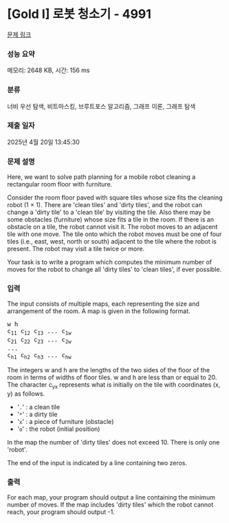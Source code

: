 # [Gold I] 로봇 청소기 - 4991 

[문제 링크](https://www.acmicpc.net/problem/4991) 

### 성능 요약

메모리: 2648 KB, 시간: 156 ms

### 분류

너비 우선 탐색, 비트마스킹, 브루트포스 알고리즘, 그래프 이론, 그래프 탐색

### 제출 일자

2025년 4월 20일 13:45:30

### 문제 설명

<p>Here, we want to solve path planning for a mobile robot cleaning a rectangular room floor with furniture.</p>

<p>Consider the room floor paved with square tiles whose size fits the cleaning robot (1 × 1). There are 'clean tiles' and 'dirty tiles', and the robot can change a 'dirty tile' to a 'clean tile' by visiting the tile. Also there may be some obstacles (furniture) whose size fits a tile in the room. If there is an obstacle on a tile, the robot cannot visit it. The robot moves to an adjacent tile with one move. The tile onto which the robot moves must be one of four tiles (i.e., east, west, north or south) adjacent to the tile where the robot is present. The robot may visit a tile twice or more.</p>

<p>Your task is to write a program which computes the minimum number of moves for the robot to change all 'dirty tiles' to 'clean tiles', if ever possible.</p>

### 입력 

 <p>The input consists of multiple maps, each representing the size and arrangement of the room. A map is given in the following format.</p>

<pre>w h
c<sub>11</sub> c<sub>12</sub> c<sub>13</sub> ... c<sub>1w</sub>
c<sub>21</sub> c<sub>22</sub> c<sub>23</sub> ... c<sub>2w</sub>
...
c<sub>h1</sub> c<sub>h2</sub> c<sub>h3</sub> ... c<sub>hw</sub></pre>

<p>The integers w and h are the lengths of the two sides of the floor of the room in terms of widths of floor tiles. w and h are less than or equal to 20. The character c<sub>yx</sub> represents what is initially on the tile with coordinates (x, y) as follows.</p>

<ul>
	<li>'<code>.</code>' : a clean tile</li>
	<li>'<code>*</code>' : a dirty tile </li>
	<li>'<code>x</code>' : a piece of furniture (obstacle) </li>
	<li>'<code>o</code>' : the robot (initial position)</li>
</ul>

<p>In the map the number of 'dirty tiles' does not exceed 10. There is only one 'robot'.</p>

<p>The end of the input is indicated by a line containing two zeros.</p>

### 출력 

 <p>For each map, your program should output a line containing the minimum number of moves. If the map includes 'dirty tiles' which the robot cannot reach, your program should output -1.</p>

